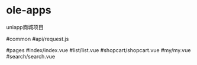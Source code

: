 # ole-apps

uniapp商城项目

#common
    #api/request.js 


#pages
	#index/index.vue
	#list/list.vue
	#shopcart/shopcart.vue
	#my/my.vue
	#search/search.vue
   